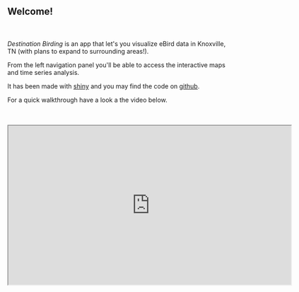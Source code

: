 ## Welcome!
<br><br>
<i> Destination Birding </i> is an app that let's you visualize eBird data in Knoxville, TN (with plans to expand to surrounding areas!).

From the left navigation panel you'll be able to access the interactive maps and time series analysis.

It has been made with [shiny](https://shiny.rstudio.com/) and you may find the code on [github](https://github.com/mlong1397/DestinationBirding).

For a quick walkthrough have a look a the video below.
<br><br><br>
<iframe style = "display: block; margin: auto;" width="640" height="360" src="https://www.youtube.com/embed/2qpYJbUBwGE"></iframe>

